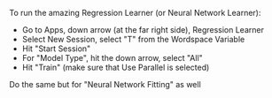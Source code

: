 To run the amazing Regression Learner (or Neural Network Learner):

 - Go to Apps, down arrow (at the far right side), Regression Learner
 - Select New Session, select "T" from the Wordspace Variable
 - Hit "Start Session"
 - For "Model Type", hit the down arrow, select "All"
 - Hit "Train" (make sure that Use Parallel is selected)


Do the same but for "Neural Network Fitting" as well
